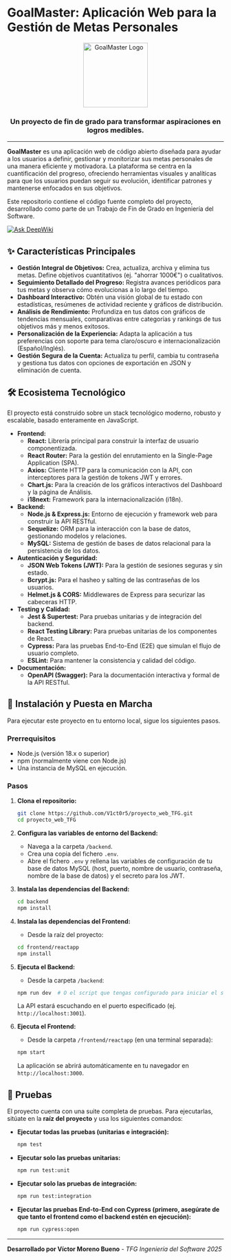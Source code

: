 # GoalMaster: Aplicación Web para la Gestión de Metas Personales

<div align="center">
  <img src="URL_A_UN_LOGO_O_IMAGEN_PRINCIPAL" alt="GoalMaster Logo" width="150"/>
  <h3>Un proyecto de fin de grado para transformar aspiraciones en logros medibles.</h3>
</div>

---

**GoalMaster** es una aplicación web de código abierto diseñada para ayudar a los usuarios a definir, gestionar y monitorizar sus metas personales de una manera eficiente y motivadora. La plataforma se centra en la cuantificación del progreso, ofreciendo herramientas visuales y analíticas para que los usuarios puedan seguir su evolución, identificar patrones y mantenerse enfocados en sus objetivos.

Este repositorio contiene el código fuente completo del proyecto, desarrollado como parte de un Trabajo de Fin de Grado en Ingeniería del Software.

[![Ask DeepWiki](https://deepwiki.com/badge.svg)](https://deepwiki.com/V1ct0r5/proyecto_web_TFG)

## ✨ Características Principales

*   **Gestión Integral de Objetivos:** Crea, actualiza, archiva y elimina tus metas. Define objetivos cuantitativos (ej. "ahorrar 1000€") o cualitativos.
*   **Seguimiento Detallado del Progreso:** Registra avances periódicos para tus metas y observa cómo evolucionas a lo largo del tiempo.
*   **Dashboard Interactivo:** Obtén una visión global de tu estado con estadísticas, resúmenes de actividad reciente y gráficos de distribución.
*   **Análisis de Rendimiento:** Profundiza en tus datos con gráficos de tendencias mensuales, comparativas entre categorías y rankings de tus objetivos más y menos exitosos.
*   **Personalización de la Experiencia:** Adapta la aplicación a tus preferencias con soporte para tema claro/oscuro e internacionalización (Español/Inglés).
*   **Gestión Segura de la Cuenta:** Actualiza tu perfil, cambia tu contraseña y gestiona tus datos con opciones de exportación en JSON y eliminación de cuenta.

## 🛠️ Ecosistema Tecnológico

El proyecto está construido sobre un stack tecnológico moderno, robusto y escalable, basado enteramente en JavaScript.

*   **Frontend:**
    *   **React:** Librería principal para construir la interfaz de usuario componentizada.
    *   **React Router:** Para la gestión del enrutamiento en la Single-Page Application (SPA).
    *   **Axios:** Cliente HTTP para la comunicación con la API, con interceptores para la gestión de tokens JWT y errores.
    *   **Chart.js:** Para la creación de los gráficos interactivos del Dashboard y la página de Análisis.
    *   **i18next:** Framework para la internacionalización (i18n).
*   **Backend:**
    *   **Node.js & Express.js:** Entorno de ejecución y framework web para construir la API RESTful.
    *   **Sequelize:** ORM para la interacción con la base de datos, gestionando modelos y relaciones.
    *   **MySQL:** Sistema de gestión de bases de datos relacional para la persistencia de los datos.
*   **Autenticación y Seguridad:**
    *   **JSON Web Tokens (JWT):** Para la gestión de sesiones seguras y sin estado.
    *   **Bcrypt.js:** Para el hasheo y salting de las contraseñas de los usuarios.
    *   **Helmet.js & CORS:** Middlewares de Express para securizar las cabeceras HTTP.
*   **Testing y Calidad:**
    *   **Jest & Supertest:** Para pruebas unitarias y de integración del backend.
    *   **React Testing Library:** Para pruebas unitarias de los componentes de React.
    *   **Cypress:** Para las pruebas End-to-End (E2E) que simulan el flujo de usuario completo.
    *   **ESLint:** Para mantener la consistencia y calidad del código.
*   **Documentación:**
    *   **OpenAPI (Swagger):** Para la documentación interactiva y formal de la API RESTful.

## 🚀 Instalación y Puesta en Marcha

Para ejecutar este proyecto en tu entorno local, sigue los siguientes pasos.

### Prerrequisitos
*   Node.js (versión 18.x o superior)
*   npm (normalmente viene con Node.js)
*   Una instancia de MySQL en ejecución.

### Pasos

1.  **Clona el repositorio:**
    ```bash
    git clone https://github.com/V1ct0r5/proyecto_web_TFG.git
    cd proyecto_web_TFG
    ```

2.  **Configura las variables de entorno del Backend:**
    *   Navega a la carpeta `/backend`.
    *   Crea una copia del fichero `.env`.
    *   Abre el fichero `.env` y rellena las variables de configuración de tu base de datos MySQL (host, puerto, nombre de usuario, contraseña, nombre de la base de datos) y el secreto para los JWT.

3.  **Instala las dependencias del Backend:**
    ```bash
    cd backend
    npm install
    ```

4.  **Instala las dependencias del Frontend:**
    *   Desde la raíz del proyecto:
    ```bash
    cd frontend/reactapp
    npm install
    ```

5.  **Ejecuta el Backend:**
    *   Desde la carpeta `/backend`:
    ```bash
    npm run dev  # O el script que tengas configurado para iniciar el servidor
    ```
    La API estará escuchando en el puerto especificado (ej. `http://localhost:3001`).

6.  **Ejecuta el Frontend:**
    *   Desde la carpeta `/frontend/reactapp` (en una terminal separada):
    ```bash
    npm start
    ```
    La aplicación se abrirá automáticamente en tu navegador en `http://localhost:3000`.

## 🧪 Pruebas

El proyecto cuenta con una suite completa de pruebas. Para ejecutarlas, sitúate en la **raíz del proyecto** y usa los siguientes comandos:

*   **Ejecutar todas las pruebas (unitarias e integración):**
    ```bash
    npm test
    ```
*   **Ejecutar solo las pruebas unitarias:**
    ```bash
    npm run test:unit
    ```
*   **Ejecutar solo las pruebas de integración:**
    ```bash
    npm run test:integration
    ```
*   **Ejecutar las pruebas End-to-End con Cypress (primero, asegúrate de que tanto el frontend como el backend estén en ejecución):**
    ```bash
    npm run cypress:open
    ```

---

**Desarrollado por Víctor Moreno Bueno** - *TFG Ingeniería del Software 2025*
